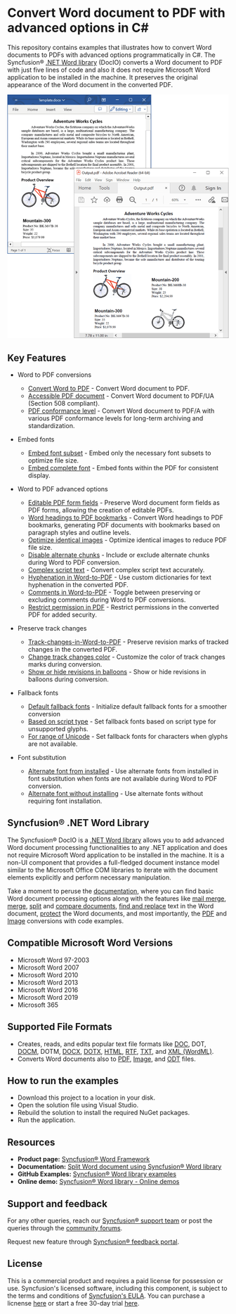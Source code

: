 # Convert Word document to PDF with advanced options in C#

This repository contains examples that illustrates how to convert Word documents to PDFs with advanced options programmatically in C#. The Syncfusion&reg; [.NET Word library](https://www.syncfusion.com/document-processing/word-framework/net/word-library?utm_source=github&utm_medium=listing&utm_campaign=github-docio-examples) (DocIO) converts a Word document to PDF with just five lines of code and also it does not require Microsoft Word application to be installed in the machine. It preserves the original appearance of the Word document in the converted PDF.

<p align="center"> 
<img src="Images/Convert-Word-to-PDF.png" alt="Convert-Word-to-PDF-in-Word-library"/> 
</p>

## Key Features

- Word to PDF conversions
  - [Convert Word to PDF](https://github.com/SyncfusionExamples/word-to-pdf-conversion-csharp/blob/master/Word-to-PDF-conversions/Convert-Word-to-PDF) - Convert Word document to PDF.
  - [Accessible PDF document](https://github.com/SyncfusionExamples/word-to-pdf-conversion-csharp/blob/master/Word-to-PDF-conversions/Accessible-PDF-document) - Convert Word document to PDF/UA (Section 508 compliant).
  - [PDF conformance level](https://github.com/SyncfusionExamples/word-to-pdf-conversion-csharp/blob/master/Word-to-PDF-conversions/PDF-conformance-level) - Convert Word document to PDF/A with various PDF conformance levels for long-term archiving and standardization.

- Embed fonts
  - [Embed font subset](https://github.com/SyncfusionExamples/word-to-pdf-conversion-csharp/blob/master/Embed-fonts/Embed-font-subset) - Embed only the necessary font subsets to optimize file size.
  - [Embed complete font](https://github.com/SyncfusionExamples/word-to-pdf-conversion-csharp/blob/master/Embed-fonts/Embed-complete-font) - Embed fonts within the PDF for consistent display.

- Word to PDF advanced options
  - [Editable PDF form fields](https://github.com/SyncfusionExamples/word-to-pdf-conversion-csharp/blob/master/Word-to-PDF-advanced-options/Editable-PDF-form-fields) - Preserve Word document form fields as PDF forms, allowing the creation of editable PDFs.
  - [Word headings to PDF bookmarks](https://github.com/SyncfusionExamples/word-to-pdf-conversion-csharp/blob/master/Word-to-PDF-advanced-options/Word-headings-to-PDF-bookmarks) - Convert Word headings to PDF bookmarks, generating PDF documents with bookmarks based on paragraph styles and outline levels.
  - [Optimize identical images](https://github.com/SyncfusionExamples/word-to-pdf-conversion-csharp/blob/master/Word-to-PDF-advanced-options/Optimize-identical-images) - Optimize identical images to reduce PDF file size.
  - [Disable alternate chunks](https://github.com/SyncfusionExamples/word-to-pdf-conversion-csharp/blob/master/Word-to-PDF-advanced-options/Disable-alternate-chunks) - Include or exclude alternate chunks during Word to PDF conversion.
  - [Complex script text](https://github.com/SyncfusionExamples/word-to-pdf-conversion-csharp/blob/master/Word-to-PDF-advanced-options/Complex-script-text) - Convert complex script text accurately.
  - [Hyphenation in Word-to-PDF](https://github.com/SyncfusionExamples/word-to-pdf-conversion-csharp/blob/master/Word-to-PDF-advanced-options/Hyphenation-in-Word-to-PDF) - Use custom dictionaries for text hyphenation in the converted PDF.
  - [Comments in Word-to-PDF](https://github.com/SyncfusionExamples/word-to-pdf-conversion-csharp/blob/master/Word-to-PDF-advanced-options/Comments-in-Word-to-PDF) - Toggle between preserving or excluding comments during Word to PDF conversions.
  - [Restrict permission in PDF](https://github.com/SyncfusionExamples/word-to-pdf-conversion-csharp/blob/master/Word-to-PDF-advanced-options/Restrict-permission-in-PDF) - Restrict permissions in the converted PDF for added security.

- Preserve track changes
  - [Track-changes-in-Word-to-PDF](https://github.com/SyncfusionExamples/word-to-pdf-conversion-csharp/blob/master/Preserve-track-changes/Track-changes-in-Word-to-PDF) - Preserve revision marks of tracked changes in the converted PDF.
  - [Change track changes color](https://github.com/SyncfusionExamples/word-to-pdf-conversion-csharp/blob/master/Preserve-track-changes/Change-track-changes-color) - Customize the color of track changes marks during conversion.
  - [Show or hide revisions in balloons](https://github.com/SyncfusionExamples/word-to-pdf-conversion-csharp/blob/master/Preserve-track-changes/Show-or-hide-revisions-in-balloons) - Show or hide revisions in balloons during conversion.

- Fallback fonts
  - [Default fallback fonts](https://github.com/SyncfusionExamples/word-to-pdf-conversion-csharp/blob/master/Fallback-fonts/Default-fallback-fonts) - Initialize default fallback fonts for a smoother conversion
  - [Based on script type](https://github.com/SyncfusionExamples/word-to-pdf-conversion-csharp/blob/master/Fallback-fonts/Based-on-script-type) - Set fallback fonts based on script type for unsupported glyphs.
  - [For range of Unicode](https://github.com/SyncfusionExamples/word-to-pdf-conversion-csharp/blob/master/Fallback-fonts/For-range-of-Unicode) - Set fallback fonts for characters when glyphs are not available.

- Font substitution
  - [Alternate font from installed](https://github.com/SyncfusionExamples/word-to-pdf-conversion-csharp/blob/master/Font-substitution/Alternate-font-from-installed) - Use alternate fonts from installed in font substitution when fonts are not available during Word to PDF conversion.
  - [Alternate font without installing](https://github.com/SyncfusionExamples/word-to-pdf-conversion-csharp/blob/master/Font-substitution/Alternate-font-without-installing) - Use alternate fonts without requiring font installation.

## Syncfusion&reg; .NET Word Library
The Syncfusion&reg; DocIO is a [.NET Word library](https://www.syncfusion.com/document-processing/word-framework/net/word-library?utm_source=github&utm_medium=listing&utm_campaign=github-docio-examples) allows you to add advanced Word document processing functionalities to any .NET application and does not require Microsoft Word application to be installed in the machine. It is a non-UI component that provides a full-fledged document instance model similar to the Microsoft Office COM libraries to iterate with the document elements explicitly and perform necessary manipulation. 

Take a moment to peruse the [documentation](https://help.syncfusion.com/document-processing/word/word-library/net/overview?utm_source=github&utm_medium=listing&utm_campaign=github-docio-examples), where you can find basic Word document processing options along with the features like [mail merge](https://help.syncfusion.com/document-processing/word/word-library/net/working-with-mail-merge?utm_source=github&utm_medium=listing&utm_campaign=github-docio-examples), [merge](https://help.syncfusion.com/document-processing/word/word-library/net/word-document/merging-word-documents?utm_source=github&utm_medium=listing&utm_campaign=github-docio-examples), [split](https://help.syncfusion.com/document-processing/word/word-library/net/word-document/split-word-documents?utm_source=github&utm_medium=listing&utm_campaign=github-docio-examples) and [compare documents](https://help.syncfusion.com/document-processing/word/word-library/net/word-document/compare-word-documents?utm_source=github&utm_medium=listing&utm_campaign=github-docio-examples), [find and replace](https://help.syncfusion.com/document-processing/word/word-library/net/working-with-find-and-replace?utm_source=github&utm_medium=listing&utm_campaign=github-docio-examples) text in the Word document, [protect](https://help.syncfusion.com/document-processing/word/word-library/net/working-with-security?utm_source=github&utm_medium=listing&utm_campaign=github-docio-examples) the Word documents, and most importantly, the [PDF](https://help.syncfusion.com/document-processing/word/conversions/word-to-pdf/overview?utm_source=github&utm_medium=listing&utm_campaign=github-docio-examples) and [Image](https://help.syncfusion.com/document-processing/word/conversions/word-to-image/overview?utm_source=github&utm_medium=listing&utm_campaign=github-docio-examples) conversions with code examples.

Compatible Microsoft Word Versions
----------------------------------

*   Microsoft Word 97-2003
*   Microsoft Word 2007
*   Microsoft Word 2010
*   Microsoft Word 2013
*   Microsoft Word 2016
*   Microsoft Word 2019
*   Microsoft 365

Supported File Formats
----------------------

*   Creates, reads, and edits popular text file formats like [DOC](https://help.syncfusion.com/document-processing/word/word-library/net/word-file-formats#doc-to-docx-and-docx-to-doc?utm_source=github&utm_medium=listing&utm_campaign=github-docio-examples), DOT, [DOCM](https://help.syncfusion.com/document-processing/word/word-library/net/word-file-formats#macros?utm_source=github&utm_medium=listing&utm_campaign=github-docio-examples), DOTM, [DOCX](https://help.syncfusion.com/document-processing/word/word-library/net/word-file-formats#doc-to-docx-and-docx-to-doc?utm_source=github&utm_medium=listing&utm_campaign=github-docio-examples), [DOTX](https://help.syncfusion.com/document-processing/word/word-library/net/word-file-formats#templates?utm_source=github&utm_medium=listing&utm_campaign=github-docio-examples), [HTML](https://help.syncfusion.com/document-processing/word/word-library/net/html?utm_source=github&utm_medium=listing&utm_campaign=github-docio-examples), [RTF](https://help.syncfusion.com/document-processing/word/word-library/net/rtf?utm_source=github&utm_medium=listing&utm_campaign=github-docio-examples), [TXT](https://help.syncfusion.com/document-processing/word/word-library/net/text?utm_source=github&utm_medium=listing&utm_campaign=github-docio-examples), and [XML (WordML)](https://help.syncfusion.com/document-processing/word/word-library/net/word-file-formats#word-processing-xml-xml?utm_source=github&utm_medium=listing&utm_campaign=github-docio-examples).
*   Converts Word documents also to [PDF](https://help.syncfusion.com/document-processing/word/conversions/word-to-pdf/overview?utm_source=github&utm_medium=listing&utm_campaign=github-docio-examples), [Image](https://help.syncfusion.com/document-processing/word/conversions/word-to-image/overview?utm_source=github&utm_medium=listing&utm_campaign=github-docio-examples), and [ODT](https://help.syncfusion.com/document-processing/word/word-library/net/word-to-odt?utm_source=github&utm_medium=listing&utm_campaign=github-docio-examples) files.

## How to run the examples
- Download this project to a location in your disk.
- Open the solution file using Visual Studio.
- Rebuild the solution to install the required NuGet packages.
- Run the application.

## Resources

- **Product page:** [Syncfusion&reg; Word Framework](https://www.syncfusion.com/document-processing/word-framework/net?utm_source=github&utm_medium=listing&utm_campaign=github-docio-examples)
- **Documentation:** [Split Word document using Syncfusion&reg; Word library](https://help.syncfusion.com/document-processing/word/conversions/word-to-pdf/net/word-to-pdf?utm_source=github&utm_medium=listing&utm_campaign=github-docio-examples)
- **GitHub Examples:** [Syncfusion&reg; Word library examples](https://github.com/SyncfusionExamples/DocIO-Examples?utm_source=github&utm_medium=listing&utm_campaign=github-docio-examples)
- **Online demo:** [Syncfusion&reg; Word library - Online demos](https://ej2aspnetcore.azurewebsites.net/aspnetcore/word/wordtopdf#/material3)

## Support and feedback
For any other queries, reach our [Syncfusion&reg; support team](https://support.syncfusion.com/?utm_source=github&utm_medium=listing&utm_campaign=github-docio-examples) or post the queries through the [community forums](https://www.syncfusion.com/forums?utm_source=github&utm_medium=listing&utm_campaign=github-docio-examples).

Request new feature through [Syncfusion&reg; feedback portal](https://www.syncfusion.com/feedback?utm_source=github&utm_medium=listing&utm_campaign=github-docio-examples).

## License
This is a commercial product and requires a paid license for possession or use. Syncfusion's licensed software, including this component, is subject to the terms and conditions of [Syncfusion's EULA](https://www.syncfusion.com/license/studio/22.2.5/syncfusion_essential_studio_eula.pdf?utm_source=github&utm_medium=listing&utm_campaign=github-docio-examples). You can purchase a licnense [here](https://www.syncfusion.com/sales/products?utm_source=github&utm_medium=listing&utm_campaign=github-docio-examples) or start a free 30-day trial [here](https://www.syncfusion.com/account/manage-trials/start-trials?utm_source=github&utm_medium=listing&utm_campaign=github-docio-examples).